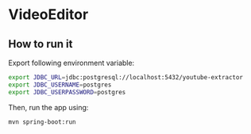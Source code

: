 # VideoEditor

## How to run it
Export following environment variable: 
```bash
export JDBC_URL=jdbc:postgresql://localhost:5432/youtube-extractor
export JDBC_USERNAME=postgres
export JDBC_USERPASSWORD=postgres
```

Then, run the app using: 
```bash
mvn spring-boot:run
```